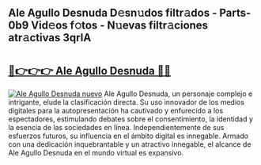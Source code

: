## Ale Agullo Desnuda D𝚎sn𝚞dos filtr𝚊dos - Parts-0b9 Vid𝚎os f𝚘tos - N𝚞evas filtr𝚊ciones atr𝚊ctivas 3qrlA

# <h2><a href="http://mb7v7rn.tromn.icu/?c=Ale+Agullo+Desnuda">🔗👉👉👉 Ale Agullo Desnuda 🔗🔗</a></h2>

[![Ale Agullo Desnuda nuevo](https://i.imgur.com/pEAQMta.gif)](http://mb7v7rn.tromn.icu/?c=Ale+Agullo+Desnuda)
Ale Agullo Desnuda, un personaje complejo e intrigante, elude la clasificación directa. Su uso innovador de los medios digitales para la autopresentación ha cautivado y enfurecido a los espectadores, estimulando debates sobre el consentimiento, la identidad y la esencia de las sociedades en línea. Independientemente de sus esfuerzos futuros, su influencia en el ámbito digital es innegable. Armado con una dedicación inquebrantable y un atractivo innegable, el alcance de Ale Agullo Desnuda en el mundo virtual es expansivo.
